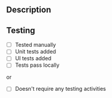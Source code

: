 ## Description
<!--- Describe your changes in detail -->


## Testing
<!--- Go over all the following points, and put an `x` in all the boxes that apply. -->

- [ ] Tested manually
- [ ] Unit tests added
- [ ] UI tests added
- [ ] Tests pass locally

or
- [ ] Doesn't require any testing activities

